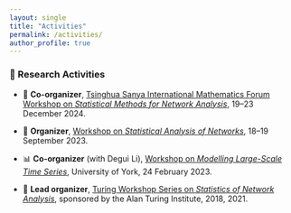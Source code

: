 ```yaml
---
layout: single
title: "Activities"
permalink: /activities/
author_profile: true
---
```


### 🧠 Research Activities

- 🎯 **Co-organizer**, [Tsinghua Sanya International Mathematics Forum Workshop on *Statistical Methods for Network Analysis*](http://www.tsimf.cn/meeting/detail?id=378), 19–23 December 2024.

- 🧩 **Organizer**, [Workshop on *Statistical Analysis of Networks*](https://warwick.ac.uk/fac/sci/statistics/staff/academic-research/leng/san/), 18–19 September 2023.

- 📊 **Co-organizer** (with Degui Li), [Workshop on *Modelling Large-Scale Time Series*](https://www.york.ac.uk/maths/research/statistics-probability/events/modelling-large-scale-time-series/), University of York, 24 February 2023.

- 🧵 **Lead organizer**, [Turing Workshop Series on *Statistics of Network Analysis*](https://warwick.ac.uk/fac/sci/statistics/staff/academic-research/leng/sna), sponsored by the Alan Turing Institute, 2018, 2021.

